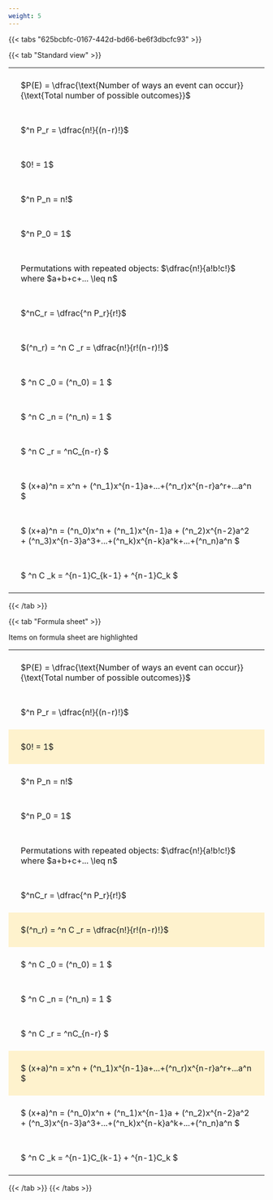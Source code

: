 ```yaml
---
weight: 5
---
```


{{< tabs "625bcbfc-0167-442d-bd66-be6f3dbcfc93" >}}

{{< tab "Standard view" >}}

<style type="text/css">
#T_3cbad th.col_heading {
  text-align: left;
  font-size: 1em;
}
#T_3cbad td {
  text-align: left;
  font-size: 1em;
  padding: 1.5em;
}
</style>
<table id="T_3cbad">
  <thead>
  </thead>
  <tbody>
    <tr>
      <td id="T_3cbad_row0_col0" class="data row0 col0" >$P(E) = \dfrac{\text{Number of ways an event can occur}}{\text{Total number of possible outcomes}}$</td>
    </tr>
    <tr>
      <td id="T_3cbad_row1_col0" class="data row1 col0" >$^n P_r = \dfrac{n!}{(n-r)!}$</td>
    </tr>
    <tr>
      <td id="T_3cbad_row2_col0" class="data row2 col0" >$0! = 1$</td>
    </tr>
    <tr>
      <td id="T_3cbad_row3_col0" class="data row3 col0" >$^n P_n = n!$</td>
    </tr>
    <tr>
      <td id="T_3cbad_row4_col0" class="data row4 col0" >$^n P_0 = 1$</td>
    </tr>
    <tr>
      <td id="T_3cbad_row5_col0" class="data row5 col0" >Permutations with repeated objects: $\dfrac{n!}{a!b!c!}$ where $a+b+c+... \leq n$</td>
    </tr>
    <tr>
      <td id="T_3cbad_row6_col0" class="data row6 col0" >$^nC_r = \dfrac{^n P_r}{r!}$</td>
    </tr>
    <tr>
      <td id="T_3cbad_row7_col0" class="data row7 col0" >$(^n_r) = ^n C _r = \dfrac{n!}{r!(n-r)!}$</td>
    </tr>
    <tr>
      <td id="T_3cbad_row8_col0" class="data row8 col0" >$ ^n C _0 = (^n_0) = 1 $</td>
    </tr>
    <tr>
      <td id="T_3cbad_row9_col0" class="data row9 col0" >$ ^n C _n = (^n_n) = 1 $</td>
    </tr>
    <tr>
      <td id="T_3cbad_row10_col0" class="data row10 col0" >$ ^n C _r = ^nC_{n-r} $</td>
    </tr>
    <tr>
      <td id="T_3cbad_row11_col0" class="data row11 col0" >$ (x+a)^n = x^n + (^n_1)x^{n-1}a+...+(^n_r)x^{n-r}a^r+...a^n    $</td>
    </tr>
    <tr>
      <td id="T_3cbad_row12_col0" class="data row12 col0" >$ (x+a)^n = (^n_0)x^n + (^n_1)x^{n-1}a + (^n_2)x^{n-2}a^2 + (^n_3)x^{n-3}a^3+...+(^n_k)x^{n-k}a^k+...+(^n_n)a^n $</td>
    </tr>
    <tr>
      <td id="T_3cbad_row13_col0" class="data row13 col0" >$ ^n C _k = ^{n-1}C_{k-1} + ^{n-1}C_k $</td>
    </tr>
  </tbody>
</table>
{{< /tab >}}

{{< tab "Formula sheet" >}}

Items on formula sheet are highlighted 
<br>
<style type="text/css">
#T_7a8e0 th.col_heading {
  text-align: left;
  font-size: 1em;
}
#T_7a8e0 td {
  text-align: left;
  font-size: 1em;
  padding: 1.5em;
}
#T_7a8e0_row0_col0, #T_7a8e0_row1_col0, #T_7a8e0_row3_col0, #T_7a8e0_row4_col0, #T_7a8e0_row5_col0, #T_7a8e0_row6_col0, #T_7a8e0_row8_col0, #T_7a8e0_row9_col0, #T_7a8e0_row10_col0, #T_7a8e0_row12_col0, #T_7a8e0_row13_col0 {
  background-color: rgba(0,0,0,0);
}
#T_7a8e0_row2_col0, #T_7a8e0_row7_col0, #T_7a8e0_row11_col0 {
  background-color: rgba(255,194,10, 0.2);
}
</style>
<table id="T_7a8e0">
  <thead>
  </thead>
  <tbody>
    <tr>
      <td id="T_7a8e0_row0_col0" class="data row0 col0" >$P(E) = \dfrac{\text{Number of ways an event can occur}}{\text{Total number of possible outcomes}}$</td>
    </tr>
    <tr>
      <td id="T_7a8e0_row1_col0" class="data row1 col0" >$^n P_r = \dfrac{n!}{(n-r)!}$</td>
    </tr>
    <tr>
      <td id="T_7a8e0_row2_col0" class="data row2 col0" >$0! = 1$</td>
    </tr>
    <tr>
      <td id="T_7a8e0_row3_col0" class="data row3 col0" >$^n P_n = n!$</td>
    </tr>
    <tr>
      <td id="T_7a8e0_row4_col0" class="data row4 col0" >$^n P_0 = 1$</td>
    </tr>
    <tr>
      <td id="T_7a8e0_row5_col0" class="data row5 col0" >Permutations with repeated objects: $\dfrac{n!}{a!b!c!}$ where $a+b+c+... \leq n$</td>
    </tr>
    <tr>
      <td id="T_7a8e0_row6_col0" class="data row6 col0" >$^nC_r = \dfrac{^n P_r}{r!}$</td>
    </tr>
    <tr>
      <td id="T_7a8e0_row7_col0" class="data row7 col0" >$(^n_r) = ^n C _r = \dfrac{n!}{r!(n-r)!}$</td>
    </tr>
    <tr>
      <td id="T_7a8e0_row8_col0" class="data row8 col0" >$ ^n C _0 = (^n_0) = 1 $</td>
    </tr>
    <tr>
      <td id="T_7a8e0_row9_col0" class="data row9 col0" >$ ^n C _n = (^n_n) = 1 $</td>
    </tr>
    <tr>
      <td id="T_7a8e0_row10_col0" class="data row10 col0" >$ ^n C _r = ^nC_{n-r} $</td>
    </tr>
    <tr>
      <td id="T_7a8e0_row11_col0" class="data row11 col0" >$ (x+a)^n = x^n + (^n_1)x^{n-1}a+...+(^n_r)x^{n-r}a^r+...a^n    $</td>
    </tr>
    <tr>
      <td id="T_7a8e0_row12_col0" class="data row12 col0" >$ (x+a)^n = (^n_0)x^n + (^n_1)x^{n-1}a + (^n_2)x^{n-2}a^2 + (^n_3)x^{n-3}a^3+...+(^n_k)x^{n-k}a^k+...+(^n_n)a^n $</td>
    </tr>
    <tr>
      <td id="T_7a8e0_row13_col0" class="data row13 col0" >$ ^n C _k = ^{n-1}C_{k-1} + ^{n-1}C_k $</td>
    </tr>
  </tbody>
</table>
{{< /tab >}}
{{< /tabs >}}